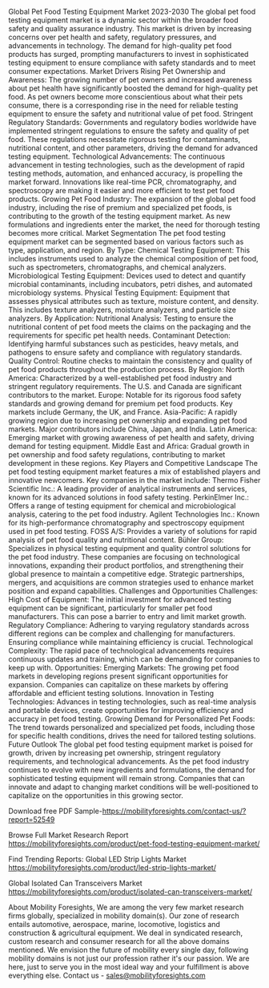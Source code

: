 Global Pet Food Testing Equipment Market 2023-2030
The global pet food testing equipment market is a dynamic sector within the broader food safety and quality assurance industry. This market is driven by increasing concerns over pet health and safety, regulatory pressures, and advancements in technology. The demand for high-quality pet food products has surged, prompting manufacturers to invest in sophisticated testing equipment to ensure compliance with safety standards and to meet consumer expectations.
Market Drivers
Rising Pet Ownership and Awareness: The growing number of pet owners and increased awareness about pet health have significantly boosted the demand for high-quality pet food. As pet owners become more conscientious about what their pets consume, there is a corresponding rise in the need for reliable testing equipment to ensure the safety and nutritional value of pet food.
Stringent Regulatory Standards: Governments and regulatory bodies worldwide have implemented stringent regulations to ensure the safety and quality of pet food. These regulations necessitate rigorous testing for contaminants, nutritional content, and other parameters, driving the demand for advanced testing equipment.
Technological Advancements: The continuous advancement in testing technologies, such as the development of rapid testing methods, automation, and enhanced accuracy, is propelling the market forward. Innovations like real-time PCR, chromatography, and spectroscopy are making it easier and more efficient to test pet food products.
Growing Pet Food Industry: The expansion of the global pet food industry, including the rise of premium and specialized pet foods, is contributing to the growth of the testing equipment market. As new formulations and ingredients enter the market, the need for thorough testing becomes more critical.
Market Segmentation
The pet food testing equipment market can be segmented based on various factors such as type, application, and region.
By Type:
Chemical Testing Equipment: This includes instruments used to analyze the chemical composition of pet food, such as spectrometers, chromatographs, and chemical analyzers.
Microbiological Testing Equipment: Devices used to detect and quantify microbial contaminants, including incubators, petri dishes, and automated microbiology systems.
Physical Testing Equipment: Equipment that assesses physical attributes such as texture, moisture content, and density. This includes texture analyzers, moisture analyzers, and particle size analyzers.
By Application:
Nutritional Analysis: Testing to ensure the nutritional content of pet food meets the claims on the packaging and the requirements for specific pet health needs.
Contaminant Detection: Identifying harmful substances such as pesticides, heavy metals, and pathogens to ensure safety and compliance with regulatory standards.
Quality Control: Routine checks to maintain the consistency and quality of pet food products throughout the production process.
By Region:
North America: Characterized by a well-established pet food industry and stringent regulatory requirements. The U.S. and Canada are significant contributors to the market.
Europe: Notable for its rigorous food safety standards and growing demand for premium pet food products. Key markets include Germany, the UK, and France.
Asia-Pacific: A rapidly growing region due to increasing pet ownership and expanding pet food markets. Major contributors include China, Japan, and India.
Latin America: Emerging market with growing awareness of pet health and safety, driving demand for testing equipment.
Middle East and Africa: Gradual growth in pet ownership and food safety regulations, contributing to market development in these regions.
Key Players and Competitive Landscape
The pet food testing equipment market features a mix of established players and innovative newcomers. Key companies in the market include:
Thermo Fisher Scientific Inc.: A leading provider of analytical instruments and services, known for its advanced solutions in food safety testing.
PerkinElmer Inc.: Offers a range of testing equipment for chemical and microbiological analysis, catering to the pet food industry.
Agilent Technologies Inc.: Known for its high-performance chromatography and spectroscopy equipment used in pet food testing.
FOSS A/S: Provides a variety of solutions for rapid analysis of pet food quality and nutritional content.
Bühler Group: Specializes in physical testing equipment and quality control solutions for the pet food industry.
These companies are focusing on technological innovations, expanding their product portfolios, and strengthening their global presence to maintain a competitive edge. Strategic partnerships, mergers, and acquisitions are common strategies used to enhance market position and expand capabilities.
Challenges and Opportunities
Challenges:
High Cost of Equipment: The initial investment for advanced testing equipment can be significant, particularly for smaller pet food manufacturers. This can pose a barrier to entry and limit market growth.
Regulatory Compliance: Adhering to varying regulatory standards across different regions can be complex and challenging for manufacturers. Ensuring compliance while maintaining efficiency is crucial.
Technological Complexity: The rapid pace of technological advancements requires continuous updates and training, which can be demanding for companies to keep up with.
Opportunities:
Emerging Markets: The growing pet food markets in developing regions present significant opportunities for expansion. Companies can capitalize on these markets by offering affordable and efficient testing solutions.
Innovation in Testing Technologies: Advances in testing technologies, such as real-time analysis and portable devices, create opportunities for improving efficiency and accuracy in pet food testing.
Growing Demand for Personalized Pet Foods: The trend towards personalized and specialized pet foods, including those for specific health conditions, drives the need for tailored testing solutions.
Future Outlook
The global pet food testing equipment market is poised for growth, driven by increasing pet ownership, stringent regulatory requirements, and technological advancements. As the pet food industry continues to evolve with new ingredients and formulations, the demand for sophisticated testing equipment will remain strong. Companies that can innovate and adapt to changing market conditions will be well-positioned to capitalize on the opportunities in this growing sector.


Download free PDF Sample-https://mobilityforesights.com/contact-us/?report=52549


Browse Full Market Research Report 
https://mobilityforesights.com/product/pet-food-testing-equipment-market/


Find Trending Reports:
Global LED Strip Lights Market 
https://mobilityforesights.com/product/led-strip-lights-market/

Global Isolated Can Transceivers Market 
https://mobilityforesights.com/product/isolated-can-transceivers-market/


About Mobility Foresights,
We are among the very few market research firms globally, specialized in mobility domain(s). Our zone of research entails automotive, aerospace, marine, locomotive, logistics and construction & agricultural equipment. We deal in syndicated research, custom research and consumer research for all the above domains mentioned.
We envision the future of mobility every single day, following mobility domains is not just our profession rather it's our passion. We are here, just to serve you in the most ideal way and your fulfillment is above everything else. Contact us -  sales@mobilityforesights.com 
